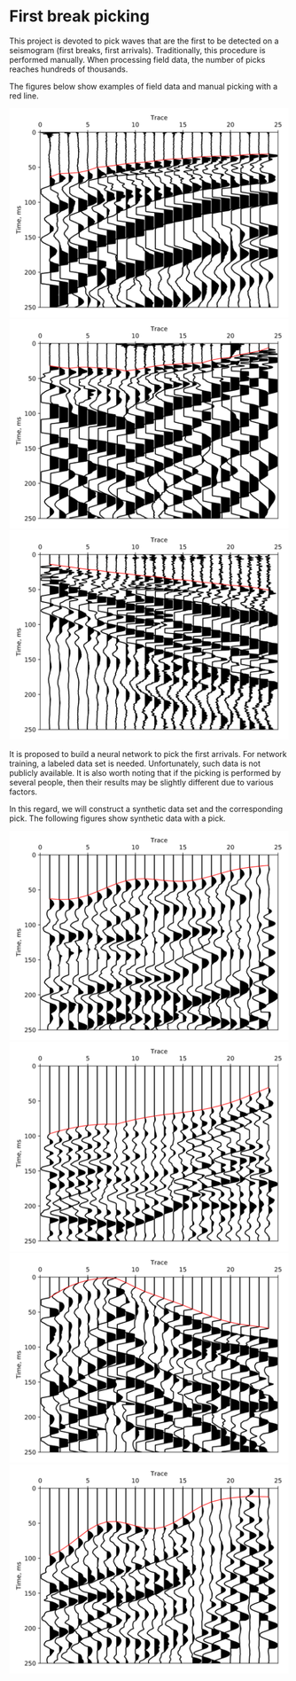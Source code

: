 # First break picking
This project is devoted to pick waves that are the first to be detected on a seismogram (first breaks, first arrivals).
Traditionally, this procedure is performed manually. When processing field data, the number of picks reaches hundreds of
thousands.

The figures below show examples of field data and manual picking with a red line.

![](examples/real_segment_1.svg)
![](examples/real_segment_2.svg)
![](examples/real_segment_3.svg)

It is proposed to build a neural network to pick the first arrivals. 
For network training, a labeled data set is needed. Unfortunately, such data is not publicly available.
It is also worth noting that if the picking is performed by several people, then their results may be slightly 
different due to various factors.

In this regard, we will construct a synthetic data set and the corresponding pick. The following figures show 
synthetic data with a pick.

![](examples/synth_segment_1.svg)
![](examples/synth_segment_2.svg)
![](examples/synth_segment_3.svg)
![](examples/synth_segment_4.svg)